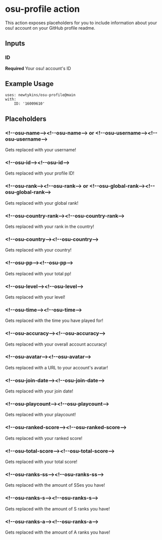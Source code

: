 # osu-profile action

This action exposes placeholders for you to include information about your osu! account on your GitHub profile readme.

## Inputs

### ID

**Required** Your osu! account's ID

## Example Usage

```
uses: newtykins/osu-profile@main
with:
	ID: '16009610'
```

## Placeholders

### \<!--osu-name-->\<!--osu-name--> or \<!--osu-username-->\<!--osu-username-->

Gets replaced with your username!

### \<!--osu-id-->\<!--osu-id-->

Gets replaced with your profile ID!

### \<!--osu-rank-->\<!--osu-rank--> or \<!--osu-global-rank-->\<!--osu-global-rank--> 

Gets replaced with your global rank!

### \<!--osu-country-rank-->\<!--osu-country-rank-->

Gets replaced with your rank in the country!

### \<!--osu-country-->\<!--osu-country-->

Gets replaced with your country!

### \<!--osu-pp-->\<!--osu-pp-->

Gets replaced with your total pp!

### \<!--osu-level-->\<!--osu-level-->

Gets replaced with your level!

### \<!--osu-time-->\<!--osu-time-->

Gets replaced with the time you have played for!

### \<!--osu-accuracy-->\<!--osu-accuracy-->

Gets replaced with your overall account accuracy!

### \<!--osu-avatar-->\<!--osu-avatar-->

Gets replaced with a URL to your account's avatar!

### \<!--osu-join-date-->\<!--osu-join-date-->

Gets replaced with your join date!

### \<!--osu-playcount-->\<!--osu-playcount-->

Gets replaced with your playcount!

### \<!--osu-ranked-score-->\<!--osu-ranked-score-->

Gets replaced with your ranked score!

### \<!--osu-total-score-->\<!--osu-total-score-->

Gets replaced with your total score!

### \<!--osu-ranks-ss-->\<!--osu-ranks-ss-->

Gets replaced with the amount of SSes you have!

### \<!--osu-ranks-s-->\<!--osu-ranks-s-->

Gets replaced with the amount of S ranks you have!

### \<!--osu-ranks-a-->\<!--osu-ranks-a-->

Gets replaced with the amount of A ranks you have!

